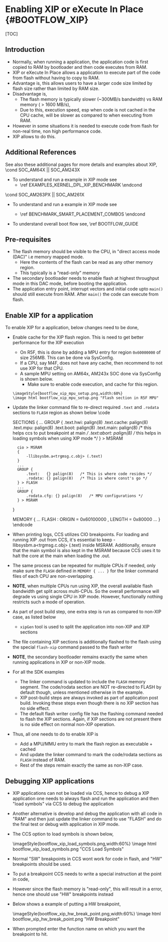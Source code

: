# Enabling XIP or eXecute In Place {#BOOTFLOW_XIP}

[TOC]

## Introduction

- Normally, when running a application, the application code is first copied to RAM by bootloader and then code executes from RAM.
- XIP or eXecute In Place allows a application to execute part of the code from flash without having to copy to RAM.
- Advantage is, this allows users to have a larger code size limited by flash size rather than limited by RAM size.
- Disadvantage is,
  - The flash memory is typically slower (~300MB/s bandwidth) vs RAM memory ( > 1600 MB/s),
  - Due to this, execution speed, esp when code is not cached in the CPU cache, will be slower as compared to when executing from RAM.
- However in some situations it is needed to execute code from flash for non-real time, non high performance code.
- XIP allows to do this.

## Additional References

See also these additional pages for more details and examples about XIP,
\cond SOC_AM64X || SOC_AM243X
- To understand and run a example in XIP mode see
  - \ref EXAMPLES_KERNEL_DPL_XIP_BENCHMARK
\endcond

\cond SOC_AM263PX || SOC_AM261X
- To understand and run a example in XIP mode see
  - \ref BENCHMARK_SMART_PLACEMENT_COMBOS
\endcond

- To understand overall boot flow see, \ref BOOTFLOW_GUIDE

## Pre-requisites

- The flash memory should be visible to the CPU, in "direct access mode (DAC)" i.e memory mapped mode.
  - Here the contents of the flash can be read as any other memory region.
  - This typically is a "read-only" memory
- The secondary bootloader needs to enable flash at highest throughput mode in this DAC mode, before booting the application.
- The application entry point, interrupt vectors and initial code upto `main()` should still execute from RAM.
  After `main()` the code can execute from flash.

## Enable XIP for a application

To enable XIP for a application, below changes need to be done,

- Enable cache for the XIP flash region. This is need to get better performance for the XIP execution
     - On R5F, this is done by adding a MPU entry for region `0x60000000` of size 256MB. This can be done via SysConfig.
     - If a CPU, say M4F, does not have any cache, then recommend to not use XIP for that CPU.
     - A sample MPU setting on AM64x, AM243x SOC done via SysConfig is shown below.
       - Make sure to enable code execution, and cache for this region.

      \imageStyle{bootflow_xip_mpu_setup.png,width:60%}
      \image html bootflow_xip_mpu_setup.png "Flash section in R5F MPU"

- Update the linker command file to re-direct required `.text` and `.rodata` sections to `FLASH` region as shown below
    \code

    SECTIONS {
        ...
        GROUP {
            .text.hwi: palign(8)
            .text.cache: palign(8)
            .text.mpu: palign(8)
            .text.boot: palign(8)
            .text.main: palign(8) /*  this helps ccs to put breakpoint at main */
            .text:abort: palign(8) /* this helps in loading symbols when using XIP mode */
        } > MSRAM

        cio > MSRAM
        {
            -llibsysbm.a<trgmsg.c.obj> (.text)
        }
        ...
        GROUP {
            .text:   {} palign(8)   /* This is where code resides */
            .rodata: {} palign(8)   /* This is where const's go */
        } > FLASH
        ...
        GROUP {
            .rodata.cfg: {} palign(8)   /* MPU configurations */
        } > MSRAM
    }

    MEMORY
    {
        ...
        FLASH     : ORIGIN = 0x60100000 , LENGTH = 0x80000
        ...
    }
    \endcode

- When printing logs, CCS utilizes CIO breakpoints. For loading and running XIP .out from CCS, it's essential to keep -llibsysbm.a<trgmsg.c.obj> (.text) inside MSRAM. Additionally, ensure that the main symbol is also kept in the MSRAM because CCS uses it to halt the core at the main when loading the .out.

- The same process can be repeated for multiple CPUs if needed, only make sure the `FLASH` defined in `MEMORY { ... }` for the
  linker command files of each CPU are non-overlapping.

- **NOTE**, when multiple CPUs run using XIP, the overall available flash bandwidth get split across multi-CPUs. So
  the overall performance will degrade vs using single CPU in XIP mode. However, functionally nothing restricts such a mode of operation.

- As part of post build step, one extra step is run as compared to non-XIP case, as listed below
  - `xipGen` tool is used to split the application into non-XIP and XIP sections

- The file containing XIP sections is additionally flashed to the flash using the special `flash-xip` command passed to the flash writer

- **NOTE**, the secondary bootloader remains exactly the same when running applications in XIP or non-XIP mode.

- For all the SDK examples
  - The linker command is updated to include the `FLASH` memory segment. The code/rodata section are NOT re-directed to FLASH by default though, unless mentioned otherwise in the example.
  - XIP post-build steps are always invoked as part of application post build. Invoking these steps even though there is no XIP section has no side effect.
  - The default flash writer config file has the flashing command needed to flash the XIP sections. Again, if XIP sections are not present there is no side effect on normal non-XIP operation.

- Thus, all one needs to do to enable XIP is
  - Add a MPU/MMU entry to mark the flash region as executable + cached
  - And update the linker command to mark the code/rodata sections as `FLASH` instead of RAM.
  - Rest of the steps remain exactly the same as non-XIP case.

## Debugging XIP applications

- XIP applications can not be loaded via CCS, hence to debug a XIP application one needs to always flash and run the application
  and then "load symbols" via CCS to debug the application

- Another alternative is develop and debug the application with all code in "RAM" and then just update the linker command to use "FLASH"
  and do the final test or debug with application in XIP mode.

- The CCS option to load symbols is shown below,

    \imageStyle{bootflow_xip_load_symbols.png,width:60%}
    \image html bootflow_xip_load_symbols.png "CCS Load Symbols"

- Normal "SW" breakpoints in CCS wont work for code in flash, and "HW" breakpoints should be used.
 - To put a breakpoint CCS needs to write a special instruction at the point in code,
 - However since the flash memory is "read-only", this will result in a error, hence one should use "HW" breakpoints instead

- Below shows a example of putting a HW breakpoint,

    \imageStyle{bootflow_xip_hw_break_point.png,width:60%}
    \image html bootflow_xip_hw_break_point.png "HW Breakpoint"

- When prompted enter the function name on which you want the breakpoint to hit.




